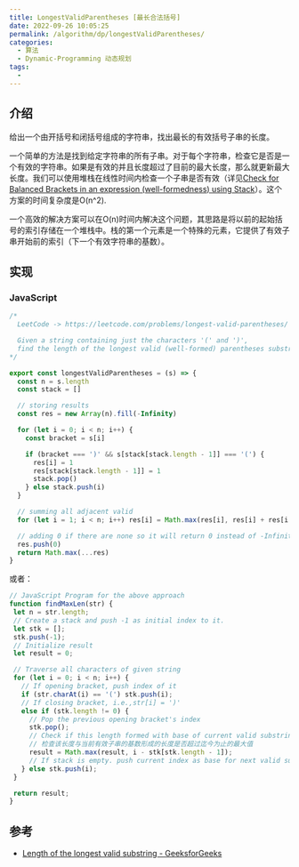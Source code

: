 ```yaml
---
title: LongestValidParentheses [最长合法括号]
date: 2022-09-26 10:05:25
permalink: /algorithm/dp/longestValidParentheses/
categories:
  - 算法
  - Dynamic-Programming 动态规划
tags:
  - 
---
```


## 介绍

给出一个由开括号和闭括号组成的字符串，找出最长的有效括号子串的长度。

一个简单的方法是找到给定字符串的所有子串。对于每个字符串，检查它是否是一个有效的字符串。如果是有效的并且长度超过了目前的最大长度，那么就更新最大长度。我们可以使用堆栈在线性时间内检查一个子串是否有效（详见[Check for Balanced Brackets in an expression (well-formedness) using Stack](https://www.geeksforgeeks.org/check-for-balanced-parentheses-in-an-expression/)）。这个方案的时间复杂度是O(n^2).

一个高效的解决方案可以在O(n)时间内解决这个问题，其思路是将以前的起始括号的索引存储在一个堆栈中。栈的第一个元素是一个特殊的元素，它提供了有效子串开始前的索引（下一个有效字符串的基数）。

## 实现

### JavaScript

```js
/*
  LeetCode -> https://leetcode.com/problems/longest-valid-parentheses/

  Given a string containing just the characters '(' and ')',
  find the length of the longest valid (well-formed) parentheses substring.
*/

export const longestValidParentheses = (s) => {
  const n = s.length
  const stack = []

  // storing results
  const res = new Array(n).fill(-Infinity)

  for (let i = 0; i < n; i++) {
    const bracket = s[i]

    if (bracket === ')' && s[stack[stack.length - 1]] === '(') {
      res[i] = 1
      res[stack[stack.length - 1]] = 1
      stack.pop()
    } else stack.push(i)
  }

  // summing all adjacent valid
  for (let i = 1; i < n; i++) res[i] = Math.max(res[i], res[i] + res[i - 1])

  // adding 0 if there are none so it will return 0 instead of -Infinity
  res.push(0)
  return Math.max(...res)
}
```

或者：

```js
// JavaScript Program for the above approach
function findMaxLen(str) {
 let n = str.length;
 // Create a stack and push -1 as initial index to it.
 let stk = [];
 stk.push(-1);
 // Initialize result
 let result = 0;

 // Traverse all characters of given string
 for (let i = 0; i < n; i++) {
   // If opening bracket, push index of it
   if (str.charAt(i) == '(') stk.push(i);
   // If closing bracket, i.e.,str[i] = ')'
   else if (stk.length != 0) {
     // Pop the previous opening bracket's index
     stk.pop();
     // Check if this length formed with base of current valid substring is more than max so far
     // 检查该长度与当前有效子串的基数形成的长度是否超过迄今为止的最大值
     result = Math.max(result, i - stk[stk.length - 1]);
     // If stack is empty. push current index as base for next valid substring (if any)
   } else stk.push(i);
 }

 return result;
}
```

## 参考

- [Length of the longest valid substring - GeeksforGeeks](https://www.geeksforgeeks.org/length-of-the-longest-valid-substring/)
